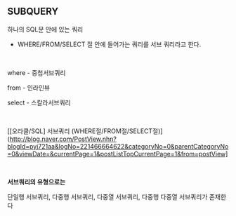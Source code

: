 ## SUBQUERY

하나의 SQL문 안에 있는 쿼리 

* WHERE/FROM/SELECT 절 안에 들어가는 쿼리를 서브 쿼리라고 한다.

<br/>

where - 중첩서브쿼리

from - 인라인뷰

select - 스칼라서브쿼리

<br/>

[[오라클/SQL] 서브쿼리 (WHERE절/FROM절/SELECT절)](http://blog.naver.com/PostView.nhn?blogId=pyj721aa&logNo=221466664622&categoryNo=0&parentCategoryNo=0&viewDate=&currentPage=1&postListTopCurrentPage=1&from=postView]

<br/>


**서브쿼리의 유형으로는**

단일행 서브쿼리, 다중행 서브쿼리, 다중열 서브쿼리, 다중행 다중열 서브쿼리가 존재한다
